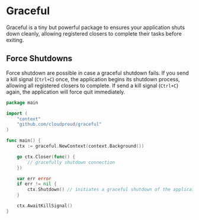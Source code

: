 # Graceful

Graceful is a tiny but powerful package to ensures your application shuts down cleanly, allowing registered closers to complete their tasks before exiting.

## Force Shutdowns

Force shutdown are possible in case a graceful shutdown fails. If you send a kill signal (`Ctrl+C`) once, the application begins its shutdown process, allowing all registered closers to complete. If send a kill signal (`Ctrl+C`) again, the application will force quit immediately.

```go
package main

import (
    "context"
    "github.com/cloudproud/graceful"
)

func main() {
    ctx := graceful.NewContext(context.Background())

    go ctx.Closer(func() {
        // gracefully shutdown connection
    })

    var err error
    if err != nil {
        ctx.Shutdown() // initiates a graceful shutdown of the application due to a critical error
    }

    ctx.AwaitKillSignal()
}
```

